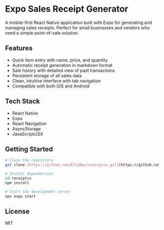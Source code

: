 # Expo Sales Receipt Generator

A mobile-first React Native application built with Expo for generating and managing sales receipts. Perfect for small businesses and vendors who need a simple point-of-sale solution.

## Features

- Quick item entry with name, price, and quantity
- Automatic receipt generation in markdown format
- Sale history with detailed view of past transactions
- Persistent storage of all sales data
- Clean, intuitive interface with tab navigation
- Compatible with both iOS and Android

## Tech Stack

- React Native
- Expo
- React Navigation
- AsyncStorage
- JavaScript/JSX

## Getting Started

```bash
# Clone the repository
git clone [https://github.com/EllyBax/receiptco.git](https://github.com/EllyBax/receiptco.git)

# Install dependencies
cd receiptco
npm install

# Start the development server
npx expo start
```

## License

MIT